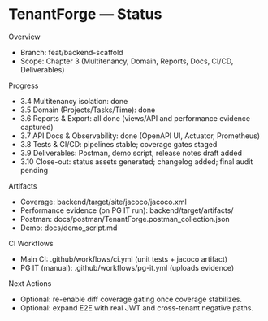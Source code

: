 # TenantForge — Status

Overview
- Branch: feat/backend-scaffold
- Scope: Chapter 3 (Multitenancy, Domain, Reports, Docs, CI/CD, Deliverables)

Progress
- 3.4 Multitenancy isolation: done
- 3.5 Domain (Projects/Tasks/Time): done
- 3.6 Reports & Export: all done (views/API and performance evidence captured)
- 3.7 API Docs & Observability: done (OpenAPI UI, Actuator, Prometheus)
- 3.8 Tests & CI/CD: pipelines stable; coverage gates staged
- 3.9 Deliverables: Postman, demo script, release notes draft added
- 3.10 Close-out: status assets generated; changelog added; final audit pending

Artifacts
- Coverage: backend/target/site/jacoco/jacoco.xml
- Performance evidence (on PG IT run): backend/target/artifacts/
- Postman: docs/postman/TenantForge.postman_collection.json
- Demo: docs/demo_script.md

CI Workflows
- Main CI: .github/workflows/ci.yml (unit tests + jacoco artifact)
- PG IT (manual): .github/workflows/pg-it.yml (uploads evidence)

Next Actions
- Optional: re-enable diff coverage gating once coverage stabilizes.
- Optional: expand E2E with real JWT and cross-tenant negative paths.

